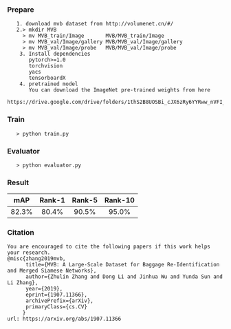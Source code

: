 
### Prepare
``` 
   1. download mvb dataset from http://volumenet.cn/#/
   2.> mkdir MVB
     > mv MVB_train/Image       MVB/MVB_train/Image
     > mv MVB_val/Image/gallery MVB/MVB_val/Image/gallery
     > mv MVB_val/Image/probe   MVB/MVB_val/Image/probe
    3. Install dependencies
       pytorch>=1.0
       torchvision
       yacs
       tensorboardX
    4. pretrained model
       You can download the ImageNet pre-trained weights from here
       https://drive.google.com/drive/folders/1thS2B8UOSBi_cJX6zRy6YYRww_nVFI_S
```
### Train
``` 
   > python train.py
```

### Evaluator
``` 
   > python evaluator.py
```
### Result

|  mAP  | Rank-1 | Rank-5| Rank-10|
| ------| :----: | :----:| :----: |
| 82.3% | 80.4%  | 90.5% | 95.0%  |


### Citation
```
You are encouraged to cite the following papers if this work helps your research.
@misc{zhang2019mvb,
      title={MVB: A Large-Scale Dataset for Baggage Re-Identification and Merged Siamese Networks},
      author={Zhulin Zhang and Dong Li and Jinhua Wu and Yunda Sun and Li Zhang},
      year={2019},
      eprint={1907.11366},
      archivePrefix={arXiv},
      primaryClass={cs.CV}
     }
url: https://arxiv.org/abs/1907.11366
```


